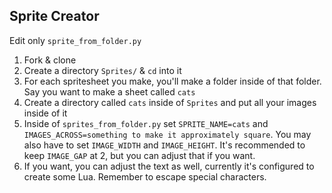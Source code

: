 ## Sprite Creator
Edit only `sprite_from_folder.py`

1. Fork & clone
2. Create a directory `Sprites/` & `cd` into it
3. For each spritesheet you make, you'll make a folder inside of that folder. Say you want to make a sheet called `cats`
4. Create a directory called `cats` inside of `Sprites` and put all your images inside of it
5. Inside of `sprites_from_folder.py` set `SPRITE_NAME=cats` and `IMAGES_ACROSS=something to make it approximately square`. You may also have to set `IMAGE_WIDTH` and `IMAGE_HEIGHT`. It's recommended to keep `IMAGE_GAP` at 2, but you can adjust that if you want.
6. If you want, you can adjust the text as well, currently it's configured to create some Lua. Remember to escape special characters.
